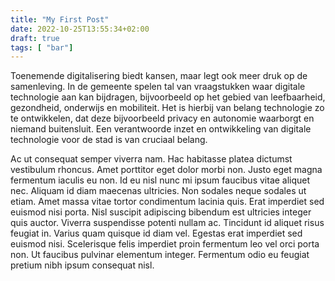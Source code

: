```yaml
---
title: "My First Post"
date: 2022-10-25T13:55:34+02:00
draft: true
tags: [ "bar"]
---
```

Toenemende digitalisering biedt kansen, maar legt ook meer druk op de samenleving. In de gemeente spelen tal
van vraagstukken waar digitale technologie aan kan bijdragen, bijvoorbeeld op het gebied van leefbaarheid,
gezondheid, onderwijs en mobiliteit. Het is hierbij van belang technologie zo te ontwikkelen, dat deze
bijvoorbeeld privacy en autonomie waarborgt en niemand buitensluit. Een verantwoorde inzet en ontwikkeling
van digitale technologie voor de stad is van cruciaal belang.

<!--more-->

Ac ut consequat semper viverra nam. Hac habitasse platea dictumst vestibulum 
rhoncus. Amet porttitor eget dolor morbi non. Justo eget magna fermentum 
iaculis eu non. Id eu nisl nunc mi ipsum faucibus vitae aliquet nec. Aliquam 
id diam maecenas ultricies. Non sodales neque sodales ut etiam. Amet massa 
vitae tortor condimentum lacinia quis. Erat imperdiet sed euismod nisi porta. 
Nisl suscipit adipiscing bibendum est ultricies integer quis auctor. Viverra 
suspendisse potenti nullam ac. Tincidunt id aliquet risus feugiat in. Varius 
quam quisque id diam vel. Egestas erat imperdiet sed euismod nisi. Scelerisque 
felis imperdiet proin fermentum leo vel orci porta non. Ut faucibus pulvinar 
elementum integer. Fermentum odio eu feugiat pretium nibh ipsum consequat nisl.

